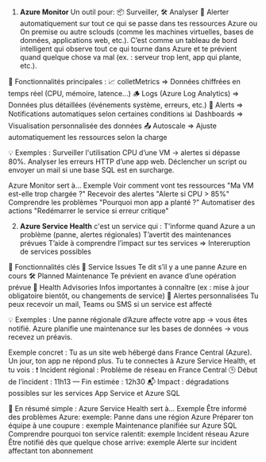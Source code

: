  1. **Azure Monitor**
Un outil pour:
📦 Surveiller,
🛠️ Analyser
🚨 Alerter automatiquement
sur tout ce qui se passe dans tes ressources Azure ou On premise ou autre sclouds (comme les machines virtuelles, bases de données, applications web, etc.).
C’est comme un tableau de bord intelligent qui observe tout ce qui tourne dans Azure et te prévient quand quelque chose va mal (ex. : serveur trop lent, app qui plante, etc.).

🧰 Fonctionnalités principales :
📈 colletMetrics	=>                            Données chiffrées en temps réel (CPU, mémoire, latence...)
🪵 Logs (Azure Log Analytics)	 =>              Données plus détaillées (événements système, erreurs, etc.)
🔔 Alerts	 =>                                    Notifications automatiques selon certaines conditions
📊 Dashboards	   =>                                    Visualisation personnalisée des données
📤 Autoscale	     =>                     Ajuste automatiquement les ressources selon la charge

💡 Exemples :
Surveiller l'utilisation CPU d’une VM → alertes si dépasse 80%.
Analyser les erreurs HTTP d’une app web.
Déclencher un script ou envoyer un mail si une base SQL est en surcharge.

Azure Monitor sert à…	                                      Exemple
Voir comment vont tes ressources	                 "Ma VM est-elle trop chargée ?"
Recevoir des alertes	                               "Alerte si CPU > 85%"
Comprendre les problèmes	                      "Pourquoi mon app a planté ?"
Automatiser des actions	                            "Redémarrer le service si erreur critique"

2. **Azure Service Health**
c'est un service qui :
T’informe quand Azure a un problème (panne, alertes régionales)
T’avertit des maintenances prévues
T’aide à comprendre l’impact sur tes services => Intereruption de services possibles

🧰 Fonctionnalités clés 
🔧 Service Issues                     	Te dit s’il y a une panne Azure en cours
🛠️ Planned Maintenance	                    Te prévient en avance d’une opération prévue
📢 Health Advisories	                            Infos importantes à connaître (ex : mise à jour obligatoire bientôt, ou changements de service)
🔔 Alertes personnalisées	                       Tu peux recevoir un mail, Teams ou SMS si un service est affecté

💡 Exemples :
Une panne régionale d’Azure affecte votre app → vous êtes notifié.
Azure planifie une maintenance sur les bases de données → vous recevez un préavis.


 Exemple concret :
Tu as un site web hébergé dans France Central (Azure).
Un jour, ton app ne répond plus. Tu te connectes à Azure Service Health, et tu vois :
❗ Incident régional : Problème de réseau en France Central
🕒 Début de l’incident : 11h13 — Fin estimée : 12h30
📬 Impact : dégradations possibles sur les services App Service et Azure SQL


📌 En résumé simple :
Azure Service Health sert à…	Exemple
Être informé des problèmes Azure: exemple: 	Panne dans une région Azure
Préparer ton équipe à une coupure	: exemple Maintenance planifiée sur Azure SQL
Comprendre pourquoi ton service ralentit: exemple Incident réseau Azure
Être notifié dès que quelque chose arrive: exemple	Alerte sur incident affectant ton abonnement



